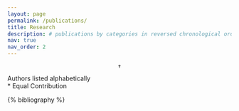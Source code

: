 ```yaml
---
layout: page
permalink: /publications/
title: Research
description: # publications by categories in reversed chronological order. generated by jekyll-scholar.
nav: true
nav_order: 2
---
```


$$\dagger$$ Authors listed alphabetically \
\* Equal Contribution
<!-- _pages/publications.md -->
<div class="publications"> 
{% bibliography %}
</div>
